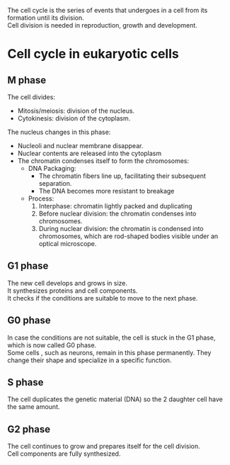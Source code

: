 The cell cycle is the series of events that undergoes in a cell from its formation until its division.  
Cell division is needed in reproduction, growth and development.

# Cell cycle in eukaryotic cells

## M phase
The cell divides:
- Mitosis/meiosis: division of the nucleus.
- Cytokinesis: division of the cytoplasm.

The nucleus changes in this phase:
- Nucleoli and nuclear membrane disappear.
- Nuclear contents are released into the cytoplasm
- The chromatin condenses itself to form the chromosomes:
    - DNA Packaging:
        - The chromatin fibers line up, facilitating their subsequent separation.
        - The DNA becomes more resistant to breakage
    - Process:
        1. Interphase: chromatin lightly packed and duplicating
        2. Before nuclear division: the chromatin condenses into chromosomes.
        3. During nuclear division: the chromatin is condensed into chromosomes, which are rod-shaped bodies visible under an optical microscope.

## G1 phase
The new cell develops and grows in size.  
It synthesizes proteins and cell components.  
It checks if the conditions are suitable to move to the next phase.

## G0 phase
In case the conditions are not suitable, the cell is stuck in the G1 phase, which is now called G0 phase.  
Some cells , such as neurons, remain in this phase permanently. They change their shape and specialize in a specific function.

## S phase
The cell duplicates the genetic material (DNA) so the 2 daughter cell have the same amount.

## G2 phase
The cell continues to grow and prepares itself for the cell division.  
Cell components are fully synthesized.
